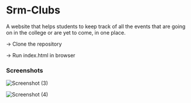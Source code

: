 # Srm-Clubs
A website that helps students to keep track of all the events that are going on in the college or are yet to come, in one place.

-> Clone the repository

-> Run index.html in browser

### Screenshots
![Screenshot (3)](https://user-images.githubusercontent.com/73234871/161425986-eeff68ef-db3f-4109-97cf-55765e223520.png)

![Screenshot (4)](https://user-images.githubusercontent.com/73234871/161425998-90f9a8df-3c6c-4046-a4a5-129d1ca1f6ae.png)
